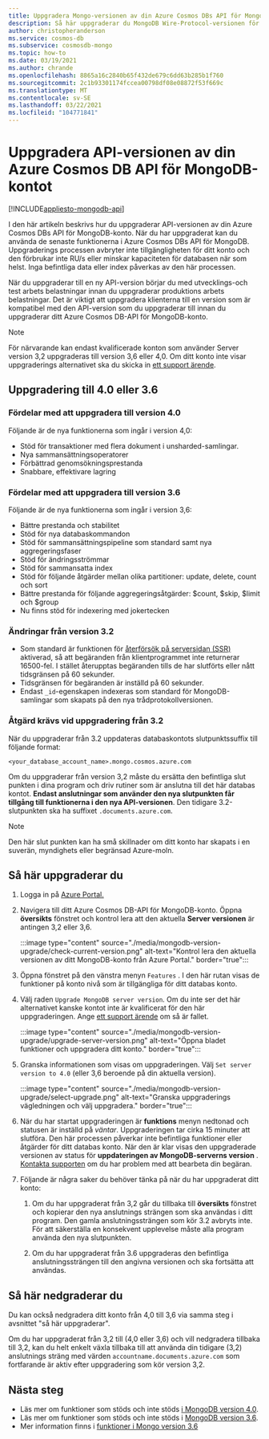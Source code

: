 ```yaml
---
title: Uppgradera Mongo-versionen av din Azure Cosmos DBs API för MongoDB-konto
description: Så här uppgraderar du MongoDB Wire-Protocol-versionen för din befintliga Azure Cosmos DBs API för MongoDB-konton sömlöst
author: christopheranderson
ms.service: cosmos-db
ms.subservice: cosmosdb-mongo
ms.topic: how-to
ms.date: 03/19/2021
ms.author: chrande
ms.openlocfilehash: 8865a16c2840b65f432de679c6dd63b285b1f760
ms.sourcegitcommit: 2c1b93301174fccea00798df08e08872f53f669c
ms.translationtype: MT
ms.contentlocale: sv-SE
ms.lasthandoff: 03/22/2021
ms.locfileid: "104771841"
---
```

# <a name="upgrade-the-api-version-of-your-azure-cosmos-db-api-for-mongodb-account"></a>Uppgradera API-versionen av din Azure Cosmos DB API för MongoDB-kontot
[!INCLUDE[appliesto-mongodb-api](includes/appliesto-mongodb-api.md)]

I den här artikeln beskrivs hur du uppgraderar API-versionen av din Azure Cosmos DBs API för MongoDB-konto. När du har uppgraderat kan du använda de senaste funktionerna i Azure Cosmos DBs API för MongoDB. Uppgraderings processen avbryter inte tillgängligheten för ditt konto och den förbrukar inte RU/s eller minskar kapaciteten för databasen när som helst. Inga befintliga data eller index påverkas av den här processen. 

När du uppgraderar till en ny API-version börjar du med utvecklings-och test arbets belastningar innan du uppgraderar produktions arbets belastningar. Det är viktigt att uppgradera klienterna till en version som är kompatibel med den API-version som du uppgraderar till innan du uppgraderar ditt Azure Cosmos DB-API för MongoDB-konto.

>[!Note]
> För närvarande kan endast kvalificerade konton som använder Server version 3,2 uppgraderas till version 3,6 eller 4,0. Om ditt konto inte visar uppgraderings alternativet ska du skicka in [ett support ärende](https://portal.azure.com/?#blade/Microsoft_Azure_Support/HelpAndSupportBlade).

## <a name="upgrading-to-40-or-36"></a>Uppgradering till 4.0 eller 3.6

### <a name="benefits-of-upgrading-to-version-40"></a>Fördelar med att uppgradera till version 4.0

Följande är de nya funktionerna som ingår i version 4,0:
- Stöd för transaktioner med flera dokument i unsharded-samlingar.
- Nya sammansättningsoperatorer
- Förbättrad genomsökningsprestanda
- Snabbare, effektivare lagring

### <a name="benefits-of-upgrading-to-version-36"></a>Fördelar med att uppgradera till version 3.6

Följande är de nya funktionerna som ingår i version 3,6:
- Bättre prestanda och stabilitet
- Stöd för nya databaskommandon
- Stöd för sammansättningspipeline som standard samt nya aggregeringsfaser
- Stöd för ändringsströmmar
- Stöd för sammansatta index
- Stöd för följande åtgärder mellan olika partitioner: update, delete, count och sort
- Bättre prestanda för följande aggregeringsåtgärder: $count, $skip, $limit och $group
- Nu finns stöd för indexering med jokertecken

### <a name="changes-from-version-32"></a>Ändringar från version 3.2

- Som standard är funktionen för [återförsök på serversidan (SSR)](prevent-rate-limiting-errors.md) aktiverad, så att begäranden från klientprogrammet inte returnerar 16500-fel. I stället återupptas begäranden tills de har slutförts eller nått tidsgränsen på 60 sekunder.
- Tidsgränsen för begäranden är inställd på 60 sekunder.
- Endast `_id`-egenskapen indexeras som standard för MongoDB-samlingar som skapats på den nya trådprotokollversionen.

### <a name="action-required-when-upgrading-from-32"></a>Åtgärd krävs vid uppgradering från 3.2

När du uppgraderar från 3.2 uppdateras databaskontots slutpunktssuffix till följande format:

```
<your_database_account_name>.mongo.cosmos.azure.com
```

Om du uppgraderar från version 3,2 måste du ersätta den befintliga slut punkten i dina program och driv rutiner som är anslutna till det här databas kontot. **Endast anslutningar som använder den nya slutpunkten får tillgång till funktionerna i den nya API-versionen**. Den tidigare 3.2-slutpunkten ska ha suffixet `.documents.azure.com`.

>[!Note]
> Den här slut punkten kan ha små skillnader om ditt konto har skapats i en suverän, myndighets eller begränsad Azure-moln.

## <a name="how-to-upgrade"></a>Så här uppgraderar du

1. Logga in på [Azure Portal.](https://portal.azure.com/)

1. Navigera till ditt Azure Cosmos DB-API för MongoDB-konto. Öppna **översikts** fönstret och kontrol lera att den aktuella **Server versionen** är antingen 3,2 eller 3,6.

    :::image type="content" source="./media/mongodb-version-upgrade/check-current-version.png" alt-text="Kontrol lera den aktuella versionen av ditt MongoDB-konto från Azure Portal." border="true":::

1. Öppna fönstret på den vänstra menyn `Features` . I den här rutan visas de funktioner på konto nivå som är tillgängliga för ditt databas konto.

1. Välj raden `Upgrade MongoDB server version`. Om du inte ser det här alternativet kanske kontot inte är kvalificerat för den här uppgraderingen. Ange [ett support ärende](https://portal.azure.com/?#blade/Microsoft_Azure_Support/HelpAndSupportBlade) om så är fallet.

    :::image type="content" source="./media/mongodb-version-upgrade/upgrade-server-version.png" alt-text="Öppna bladet funktioner och uppgradera ditt konto." border="true":::

1. Granska informationen som visas om uppgraderingen. Välj `Set server version to 4.0` (eller 3,6 beroende på din aktuella version).

    :::image type="content" source="./media/mongodb-version-upgrade/select-upgrade.png" alt-text="Granska uppgraderings vägledningen och välj uppgradera." border="true":::

1. När du har startat uppgraderingen är **funktions** menyn nedtonad och statusen är inställd på *väntar*. Uppgraderingen tar cirka 15 minuter att slutföra. Den här processen påverkar inte befintliga funktioner eller åtgärder för ditt databas konto. När den är klar visas den uppgraderade versionen av status för **uppdateringen av MongoDB-serverns version** . [Kontakta supporten](https://azure.microsoft.com/en-us/support/create-ticket/) om du har problem med att bearbeta din begäran.

1. Följande är några saker du behöver tänka på när du har uppgraderat ditt konto:

    1. Om du har uppgraderat från 3,2 går du tillbaka till **översikts** fönstret och kopierar den nya anslutnings strängen som ska användas i ditt program. Den gamla anslutningssträngen som kör 3.2 avbryts inte. För att säkerställa en konsekvent upplevelse måste alla program använda den nya slutpunkten.

    1. Om du har uppgraderat från 3.6 uppgraderas den befintliga anslutningssträngen till den angivna versionen och ska fortsätta att användas.

## <a name="how-to-downgrade"></a>Så här nedgraderar du

Du kan också nedgradera ditt konto från 4,0 till 3,6 via samma steg i avsnittet "så här uppgraderar".

Om du har uppgraderat från 3,2 till (4,0 eller 3,6) och vill nedgradera tillbaka till 3,2, kan du helt enkelt växla tillbaka till att använda din tidigare (3,2) anslutnings sträng med värden `accountname.documents.azure.com` som fortfarande är aktiv efter uppgradering som kör version 3,2.

## <a name="next-steps"></a>Nästa steg

- Läs mer om funktioner som stöds och inte stöds [i MongoDB version 4.0](mongodb-feature-support-40.md).
- Läs mer om funktioner som stöds och inte stöds i [MongoDB version 3.6](mongodb-feature-support-36.md).
- Mer information finns i [funktioner i Mongo version 3.6](https://devblogs.microsoft.com/cosmosdb/azure-cosmos-dbs-api-for-mongodb-now-supports-server-version-3-6/)
